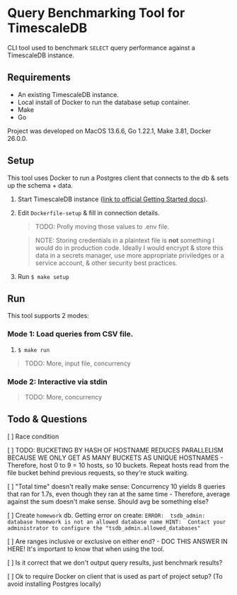 # Query Benchmarking Tool for TimescaleDB

CLI tool used to benchmark `SELECT` query performance against a TimescaleDB instance.


## Requirements

- An existing TimescaleDB instance.
- Local install of Docker to run the database setup container.
- Make
- Go

Project was developed on MacOS 13.6.6, Go 1.22.1, Make 3.81, Docker 26.0.0.


## Setup

This tool uses Docker to run a Postgres client that connects to the db & sets up the schema + data.

1) Start TimescaleDB instance ([link to official Getting Started docs](https://docs.timescale.com/getting-started/latest/)).

2) Edit `Dockerfile-setup` & fill in connection details.

	> TODO: Prolly moving those values to .env file.

	> NOTE: Storing credentials in a plaintext file is **not** something I would do in production code. Ideally I would encrypt & store this data in a secrets manager, use more appropriate priviledges or a service account, & other security best practices.

3) Run `$ make setup`


## Run

This tool supports 2 modes:


### Mode 1: Load queries from CSV file.

1) `$ make run`

> TODO: More, input file, concurrency

### Mode 2: Interactive via stdin
> TODO: More, concurrency


## Todo & Questions

[ ] Race condition

[ ] TODO: BUCKETING BY HASH OF HOSTNAME REDUCES PARALLELISM BECAUSE WE ONLY GET AS MANY BUCKETS AS UNIQUE HOSTNAMES
	- Therefore, host 0 to 9 = 10 hosts, so 10 buckets. Repeat hosts read from the file bucket behind previous requests, so they're stuck waiting.

[ ] "Total time" doesn't really make sense: Concurrency 10 yields 8 queries that ran for 1.7s, even though they ran at the same time
	- Therefore, average against the sum doesn't make sense. Should avg be something else?

[ ] Create `homework` db. Getting error on create:
	```
	ERROR:  tsdb_admin: database homework is not an allowed database name
	HINT:  Contact your administrator to configure the "tsdb_admin.allowed_databases"
	```

[ ] Are ranges inclusive or exclusive on either end?
	- DOC THIS ANSWER IN HERE! It's important to know that when using the tool.

[ ] Is it correct that we don't output query results, just benchmark results?

[ ] Ok to require Docker on client that is used as part of project setup? (To avoid installing Postgres locally)